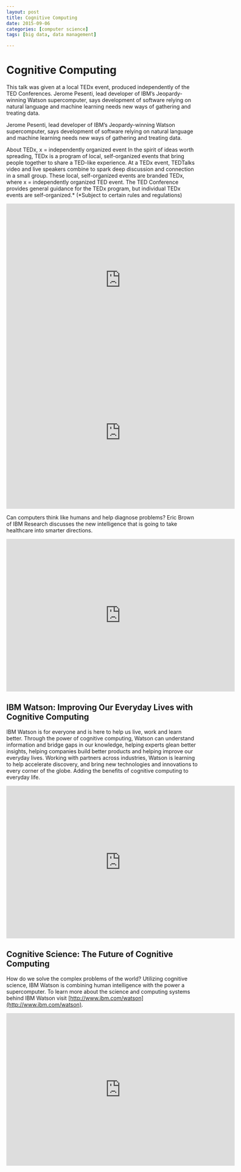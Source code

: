 ```yaml
---
layout: post
title: Cognitive Computing
date: 2015-09-06
categories: [computer science]
tags: [big data, data management]

---
```



# Cognitive Computing

This talk was given at a local TEDx event, produced independently of the TED Conferences. Jerome Pesenti, lead developer of IBM’s Jeopardy-winning Watson supercomputer, says development of software relying on natural language and machine learning needs new ways of gathering and treating data.

Jerome Pesenti, lead developer of IBM’s Jeopardy-winning Watson supercomputer, says development of software relying on natural language and machine learning needs new ways of gathering and treating data.

About TEDx, x = independently organized event In the spirit of ideas worth spreading, TEDx is a program of local, self-organized events that bring people together to share a TED-like experience. At a TEDx event, TEDTalks video and live speakers combine to spark deep discussion and connection in a small group. These local, self-organized events are branded TEDx, where x = independently organized TED event. The TED Conference provides general guidance for the TEDx program, but individual TEDx events are self-organized.* (*Subject to certain rules and regulations)

<iframe width="600" height="400" src="https://www.youtube.com/embed/8zYp4yH4PoQ" frameborder="0" allowfullscreen></iframe>

<iframe width="600" height="400" src="https://www.youtube.com/embed/_Xcmh1LQB9I" frameborder="0" allowfullscreen></iframe>

Can computers think like humans and help diagnose problems? Eric Brown of IBM Research discusses the new intelligence that is going to take healthcare into smarter directions.

<iframe width="600" height="400" src="https://www.youtube.com/embed/np1sJ08Q7lw" frameborder="0" allowfullscreen></iframe>


## IBM Watson: Improving Our Everyday Lives with Cognitive Computing
IBM Watson is for everyone and is here to help us live, work and learn better. Through the power of cognitive computing, Watson can understand information and bridge gaps in our knowledge, helping experts glean better insights, helping companies build better products and helping improve our everyday lives. Working with partners across industries, Watson is learning to help accelerate discovery, and bring new technologies and innovations to every corner of the globe. Adding the benefits of cognitive computing to everyday life. 

<iframe width="600" height="400" src="https://www.youtube.com/embed/XGjZGoI9C8I" frameborder="0" allowfullscreen></iframe>

## Cognitive Science: The Future of Cognitive Computing

How do we solve the complex problems of the world? Utilizing cognitive science, IBM Watson is combining human intelligence with the power a supercomputer. To learn more about the science and computing systems behind IBM Watson visit [http://www.ibm.com/watson](http://www.ibm.com/watson).

<iframe width="600" height="400" src="https://www.youtube.com/embed/Q3e4q2wTOOQ" frameborder="0" allowfullscreen></iframe>